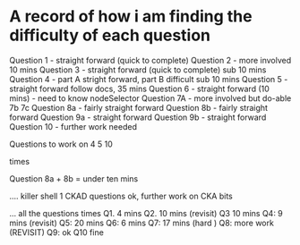 # A record of how i am finding the difficulty of each question 

Question 1 - straight forward (quick to complete)
Question 2 - more involved 10 mins 
Question 3 - straight forward (quick to complete) sub 10 mins 
Question 4 - part A stright forward, part B difficult sub 10 mins 
Question 5 - straight forward follow docs, 35 mins 
Question 6 - straight forward (10 mins) - need to know nodeSelector 
Question 7A - more involved but do-able 
7b 
7c 
Question 8a - fairly straight forward
Question 8b - fairly straight forward 
Question 9a - straight forward 
Question 9b - straight forward 
Question 10 - further work needed 


Questions to work on 
4 
5
10 


times 

Question 8a + 8b = under ten mins 

.... killer shell 1 
CKAD questions ok, further work on CKA bits 


... 
all the questions times 
Q1. 4 mins 
Q2. 10 mins   (revisit)
Q3 10 mins 
Q4: 9 mins (revisit)
Q5: 20 mins
Q6: 6 mins 
Q7: 17 mins (hard )
Q8: more work (REVISIT)
Q9: ok 
Q10 fine 
